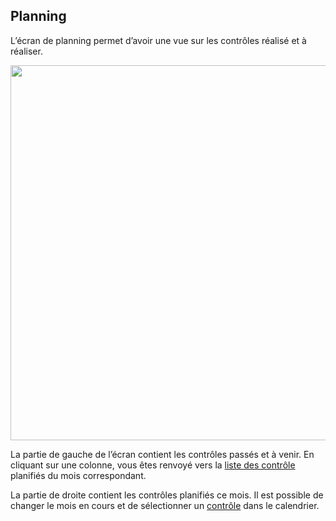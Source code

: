## Planning

L’écran de planning permet d’avoir une vue sur les contrôles réalisé et à réaliser.

[<img src="/images/cal.png" width="600">](/images/cal.png)


La partie de gauche de l’écran contient les contrôles passés et à venir. En cliquant sur une colonne, 
vous êtes renvoyé vers la [liste des contrôle](/controls.fr/#list) planifiés du mois correspondant.


La partie de droite contient les contrôles planifiés ce mois. Il est possible de changer le mois en cours et de sélectionner 
un [contrôle](/controls.fr/#show) dans le calendrier.


